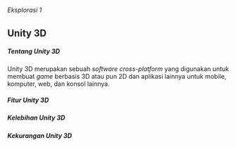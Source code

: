 ###### Eksplorasi 1
## Unity 3D

##### Tentang Unity 3D
Unity 3D merupakan sebuah *software cross-platform* yang digunakan untuk 
membuat *game* berbasis 3D atau pun 2D dan aplikasi lainnya untuk mobile, komputer, web, dan konsol lainnya.

##### Fitur Unity 3D
##### Kelebihan Unity 3D
##### Kekurangan Unity 3D
